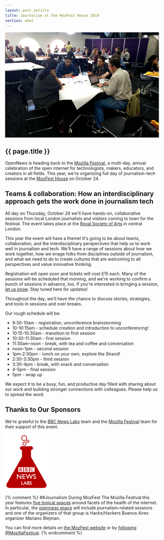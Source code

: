 ```yaml
---
layout: post_notitle
title: Journalism at the MozFest House 2019
section: what
---
```

<img src="/media/img/mozfest2015_01.jpg" class="topline">

<h2>{{ page.title }}</h2>
<p class="bodybig"> OpenNews is heading back to the <a href="https://mozillafestival.org/">Mozilla Festival</a>, a multi-day, annual celebration of the open internet for technologists, makers, educators, and creators in all fields. This year, we're organizing full day of journalism-tech sessions at the <a href="https://mozillafestival.org/house">MozFest House</a> on October 24.

## Teams & collaboration: How an interdisciplinary approach gets the work done in journalism tech
All day on Thursday, October 24 we'll have hands-on, collaborative sessions from local London journalists and visitors coming to town for the festival. The event takes place at the [Royal Society of Arts](https://www.google.com/maps/place/RSA+House/@51.5093702,-0.1248943,17z/data=!3m1!4b1!4m5!3m4!1s0x487604c9572d71f1:0xc61aaa0727953544!8m2!3d51.5093669!4d-0.1227056) in central London.

This year the event will have a theme! It's going to be about teams, collaboration, and the interdisciplinary perspectives that help us to work well in journalism and tech. We'll have a range of sessions about how we work together, how we enage folks from disciplines outside of journalism, and what we need to do to create cultures that are welcoming to all perspectives and value innovative thinking.

Registration will open soon and tickets will cost £15 each. Many of the sessions will be scheduled that morning, and we're working to confirm a bunch of sessions in advance, too. If you're interested in bringing a session, [let us know](mailto:erika@opennews.org). Stay tuned here for updates!

Throughout the day, we'll have the chance to discuss stories, strategies, and tools in sessions and over breaks.

Our rough schedule will be:

* 9:30-10am - registration, unconference brainstorming
* 10-10:15am - schedule creation and introduction to unconferencing!
* 10:15-10:30am - transition to first session
* 10:30-11:30am - first session
* 11:30am-noon - break, with tea and coffee and conversation
* noon-1pm - second session
* 1pm-2:30pm - lunch on your own, explore the Strand!
* 2:30-3:30pm - third session
* 3:30-4pm - break, with snack and conversation
* 4-5pm - final session
* 5pm - wrap up

We expect it to be a busy, fun, and productive day filled with sharing about our work and building stronger connections with colleagues. Please help us to spread the word.

## Thanks to Our Sponsors
We're grateful to the [BBC News Labs](http://bbcnewslabs.co.uk/) team and the [Mozilla Festival](https://mozillafestival.org) team for their support of this event.

<a href="http://bbcnewslabs.co.uk/"><img src="/media/img/BBCNewsLabsLogo.jpg" alt="BBC News Labs logo"></a>

{% comment %}
##Journalism During MozFest
The Mozilla Festival this year features [five topical spaces](https://mozillafestival.org/spaces) around facets of the health of the internet. In particular, the [openness space](https://mozillafestival.org/spaces#Openness) will include journalism-related sessions and one of the organizers of that group is Hacks/Hackers Buenos Aires organizer Mariano Blejman.

You can find more details on [the MozFest website](https://mozillafestival.org) or by [following @MozillaFestival](https://twitter.com/mozillafestival).
{% endcomment %}
